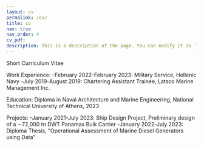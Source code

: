 ```yaml
---
layout: cv
permalink: /cv/
title: cv
nav: true
nav_order: 4
cv_pdf:
description: This is a description of the page. You can modify it in '_pages/cv.md'. You can also change or remove the top pdf download button.
---
```


Short Curriculum Vitae

Work Experience:
-February 2022-February 2023: Military Service, Hellenic Navy
-July 2019-August 2019: Chartering Assistant Trainee, Latsco Marine Management Inc.

Education:
Diploma in Naval Architecture and Marine Engineering, National Technical University of Athens, 2023

Projects:
-January 2021-July 2023: Ship Design Project, Preliminary design of a ∼72,000 tn DWT Panamax Bulk Carrier
-January 2022-July 2023: Diploma Thesis, "Operational Assessment of Marine Diesel Generators using Data"